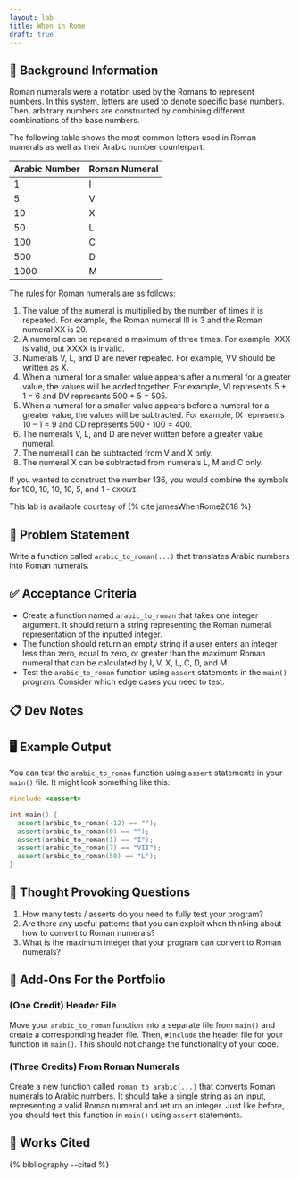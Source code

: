 ```yaml
---
layout: lab
title: When in Rome
draft: true
---
```


## 🔖 Background Information

Roman numerals were a notation used by the Romans to represent numbers. In this system, letters are used to denote specific base numbers. Then, arbitrary numbers are constructed by combining different combinations of the base numbers.

The following table shows the most common letters used in Roman numerals as well as their Arabic number counterpart.

| Arabic Number | Roman Numeral |
|----------------|---------------|
| 1 | I |
| 5 | V |
| 10 | X |
| 50 | L |
| 100 | C |
| 500 | D |
| 1000 | M |

The rules for Roman numerals are as follows:

1. The value of the numeral is multiplied by the number of times it is repeated. For example, the Roman numeral III is 3 and the Roman numeral XX is 20.
2. A numeral can be repeated a maximum of three times. For example, XXX is valid, but XXXX is invalid.
3. Numerals V, L, and D are never repeated. For example, VV should be written as X.
4. When a numeral for a smaller value appears after a numeral for a greater value, the values will be added together. For example, VI represents 5 + 1 = 6 and DV represents 500 + 5 = 505.
5. When a numeral for a smaller value appears before a numeral for a greater value, the values will be subtracted. For example, IX represents 10 – 1 = 9 and CD represents 500 - 100 = 400.
6. The numerals V, L, and D are never written before a greater value numeral.
7. The numeral I can be subtracted from V and X only.
8. The numeral X can be subtracted from numerals L, M and C only.

If you wanted to construct the number 136, you would combine the symbols for 100, 10, 10, 10, 5, and 1 - `CXXXVI`.

This lab is available courtesy of {% cite jamesWhenRome2018 %}

## 🎯 Problem Statement

Write a function called `arabic_to_roman(...)` that translates Arabic numbers into Roman numerals.

## ✅ Acceptance Criteria

* Create a function named `arabic_to_roman` that takes one integer argument. It should return a string representing the Roman numeral representation of the inputted integer.
* The function should return an empty string if a user enters an integer less than zero, equal to zero, or greater than the maximum Roman numeral that can be calculated by I, V, X, L, C, D, and M.
* Test the `arabic_to_roman` function using `assert` statements in the `main()` program. Consider which edge cases you need to test.

## 📋 Dev Notes

## 🖥️ Example Output

You can test the `arabic_to_roman` function using `assert` statements in your `main()` file. It might look something like this:

```cpp
#include <cassert>

int main() {
  assert(arabic_to_roman(-12) == "");
  assert(arabic_to_roman(0) == "");
  assert(arabic_to_roman(1) == "I");
  assert(arabic_to_roman(7) == "VII");
  assert(arabic_to_roman(50) == "L");
}
```

## 📝 Thought Provoking Questions

1. How many tests / asserts do you need to fully test your program?
2. Are there any useful patterns that you can exploit when thinking about how to convert to Roman numerals?
3. What is the maximum integer that your program can convert to Roman numerals?

## 💼 Add-Ons For the Portfolio

### (One Credit) Header File

Move your `arabic_to_roman` function into a separate file from `main()` and create a corresponding header file. Then, `#include` the header file for your function in `main()`. This should not change the functionality of your code.

### (Three Credits) From Roman Numerals

Create a new function called `roman_to_arabic(...)` that converts Roman numerals to Arabic numbers. It should take a single string as an input, representing a valid Roman numeral and return an integer. Just like before, you should test this function in `main()` using `assert` statements.

## 📘 Works Cited

{% bibliography --cited %}
